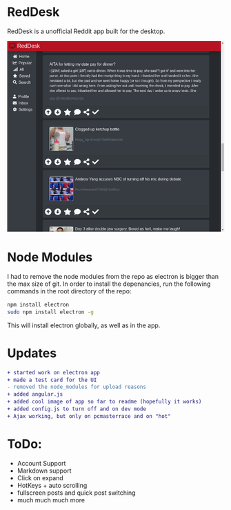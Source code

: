 # RedDesk
RedDesk is a unofficial Reddit app built for the desktop.

![img](readme/screenshot.png)

# Node Modules
I had to remove the node modules from the repo as electron is bigger than the max size of git. In order to install the depenancies, run the following commands in the root directory of the repo:

```bash
npm install electron
sudo npm install electron -g
```

This will install electron globally, as well as in the app.

# Updates
```diff
+ started work on electron app
+ made a test card for the UI
- removed the node_modules for upload reasons
+ added angular.js
+ added cool image of app so far to readme (hopefully it works)
+ added config.js to turn off and on dev mode
+ Ajax working, but only on pcmasterrace and on "hot"
```

# ToDo:
- Account Support
- Markdown support
- Click on expand
- HotKeys + auto scrolling
- fullscreen posts and quick post switching
- much much much more